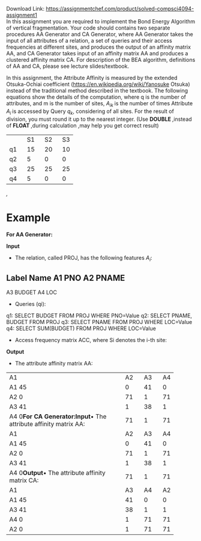 Download Link: https://assignmentchef.com/product/solved-compsci4094-assignment1
<br>
In this assignment you are required to implement the Bond Energy Algorithm of vertical fragmentation. Your code should contains two separate procedures AA Generator and CA Generator, where AA Generator takes the input of all attributes of a relation, a set of queries and their access frequencies at different sites, and produces the output of an affinity matrix AA, and CA Generator takes input of an affinity matrix AA and produces a clustered affinity matrix CA. For description of the BEA algorithm, definitions of AA and CA, please see lecture slides/textbook.

In this assignment, the Attribute Affinity is measured by the extended Otsuka-Ochiai coefficient (https://en.wikipedia.org/wiki/Yanosuke Otsuka) instead of the traditional method described in the textbook. The following equations show the details of the computation, where q is the number of attributes, and m is the number of sites, <em>A<sub>ik </sub></em>is the number of times Attribute <em>A<sub>i </sub></em>is accessed by Query <em>q<sub>k</sub></em>, considering of all sites. For the result of division, you must round it up to the nearest integer. (Use <strong>DOUBLE </strong>,instead of <strong>FLOAT </strong>,during calculation ,may help you get correct result)

<table width="109">

 <tbody>

  <tr>

   <td width="31"> </td>

   <td width="31">S1</td>

   <td width="31">S2</td>

   <td width="15">S3</td>

  </tr>

  <tr>

   <td width="31">q1</td>

   <td width="31">15</td>

   <td width="31">20</td>

   <td width="15">10</td>

  </tr>

  <tr>

   <td width="31">q2</td>

   <td width="31">5</td>

   <td width="31">0</td>

   <td width="15">0</td>

  </tr>

  <tr>

   <td width="31">q3</td>

   <td width="31">25</td>

   <td width="31">25</td>

   <td width="15">25</td>

  </tr>

  <tr>

   <td width="31">q4</td>

   <td width="31">5</td>

   <td width="31">0</td>

   <td width="15">0</td>

  </tr>

 </tbody>

</table>

<em>,</em>

<h1>Example</h1>

<strong>For AA Generator:</strong>

<strong>Input</strong>

<ul>

 <li>The relation, called PROJ, has the following features <em>A<sub>i</sub></em>:</li>

</ul>

<h2>Label     Name A1             PNO A2                PNAME</h2>

A3         BUDGET A4              LOC

<ul>

 <li>Queries (qi):</li>

</ul>

q1: SELECT BUDGET FROM PROJ WHERE PNO=Value q2: SELECT PNAME, BUDGET FROM PROJ q3: SELECT PNAME FROM PROJ WHERE LOC=Value q4: SELECT SUM(BUDGET) FROM PROJ WHERE LOC=Value

<ul>

 <li>Access frequency matrix ACC, where Si denotes the i-th site:</li>

</ul>

<strong>Output</strong>

<ul>

 <li>The attribute affinity matrix AA:</li>

</ul>

<table width="380">

 <tbody>

  <tr>

   <td width="293">A1</td>

   <td width="34">A2</td>

   <td width="34">A3</td>

   <td width="18">A4</td>

  </tr>

  <tr>

   <td width="293">                                                                           A1     45</td>

   <td width="34">0</td>

   <td width="34">41</td>

   <td width="18">0</td>

  </tr>

  <tr>

   <td width="293">                                                                           A2     0</td>

   <td width="34">71</td>

   <td width="34">1</td>

   <td width="18">71</td>

  </tr>

  <tr>

   <td width="293">                                                                           A3     41</td>

   <td width="34">1</td>

   <td width="34">38</td>

   <td width="18">1</td>

  </tr>

  <tr>

   <td width="293">                                                                           A4     0<strong>For CA Generator:</strong><strong>Input</strong>• The attribute affinity matrix AA:</td>

   <td width="34">71</td>

   <td width="34">1</td>

   <td width="18">71</td>

  </tr>

  <tr>

   <td width="293">A1</td>

   <td width="34">A2</td>

   <td width="34">A3</td>

   <td width="18">A4</td>

  </tr>

  <tr>

   <td width="293">                                                                           A1     45</td>

   <td width="34">0</td>

   <td width="34">41</td>

   <td width="18">0</td>

  </tr>

  <tr>

   <td width="293">                                                                           A2     0</td>

   <td width="34">71</td>

   <td width="34">1</td>

   <td width="18">71</td>

  </tr>

  <tr>

   <td width="293">                                                                           A3     41</td>

   <td width="34">1</td>

   <td width="34">38</td>

   <td width="18">1</td>

  </tr>

  <tr>

   <td width="293">                                                                           A4     0<strong>Output</strong>• The attribute affinity matrix CA:</td>

   <td width="34">71</td>

   <td width="34">1</td>

   <td width="18">71</td>

  </tr>

  <tr>

   <td width="293">A1</td>

   <td width="34">A3</td>

   <td width="34">A4</td>

   <td width="18">A2</td>

  </tr>

  <tr>

   <td width="293">                                                                           A1     45</td>

   <td width="34">41</td>

   <td width="34">0</td>

   <td width="18">0</td>

  </tr>

  <tr>

   <td width="293">                                                                           A3     41</td>

   <td width="34">38</td>

   <td width="34">1</td>

   <td width="18">1</td>

  </tr>

  <tr>

   <td width="293">                                                                           A4     0</td>

   <td width="34">1</td>

   <td width="34">71</td>

   <td width="18">71</td>

  </tr>

  <tr>

   <td width="293">                                                                           A2     0</td>

   <td width="34">1</td>

   <td width="34">71</td>

   <td width="18">71</td>

  </tr>

 </tbody>

</table>